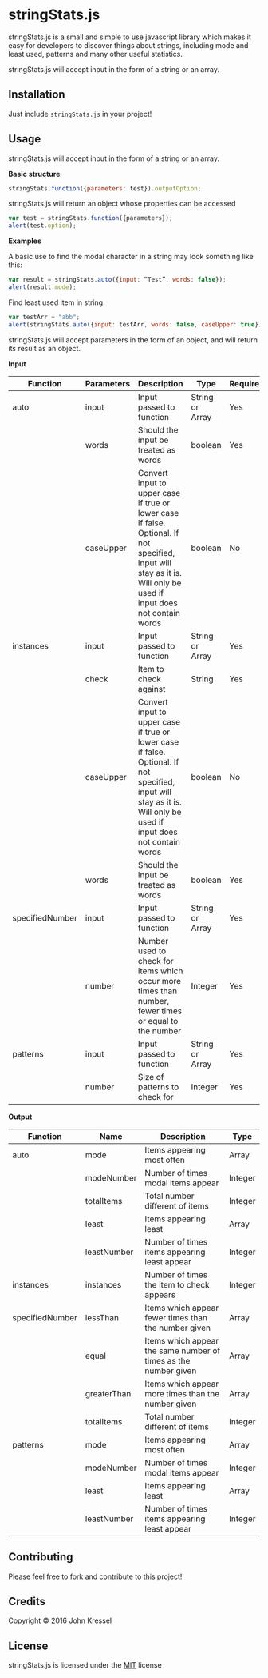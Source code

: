 # stringStats.js

stringStats.js is a small and simple to use javascript library which makes it easy for developers to discover things about strings, including mode and least used, patterns and many other useful statistics. 

stringStats.js will accept input in the form of a string or an array.

## Installation

Just include `stringStats.js` in your project!

## Usage

stringStats.js will accept input in the form of a string or an array. 

**Basic structure**

```javascript
stringStats.function({parameters: test}).outputOption;
```
stringStats.js will return an object whose properties can be accessed

```javascript
var test = stringStats.function({parameters});
alert(test.option);
```

**Examples**

A basic use to find the modal character in a string may look something like this:

```javascript
var result = stringStats.auto({input: “Test”, words: false});
alert(result.mode);
```
Find least used item in string:

```javascript
var testArr = "abb";
alert(stringStats.auto({input: testArr, words: false, caseUpper: true}).least;
```
stringStats.js will accept parameters in the form of an object, and will return its result as an object.

**Input**

Function | Parameters | Description | Type | Required
-------- | ---------- | ----------- | ---- | --------
auto     | input      | Input passed to function | String or Array | Yes
         |  words     | Should the input be treated as words | boolean | Yes
         | caseUpper  | Convert input to upper case if true or lower case if false. Optional. If not specified, input will stay as it is. Will only be used if input does not contain words | boolean | No
instances| input | Input passed to function | String or Array | Yes
         | check | Item to check against | String | Yes
         | caseUpper | Convert input to upper case if true or lower case if false. Optional. If not specified, input will stay as it is. Will only be used if input does not contain words | boolean | No
         | words | Should the input be treated as words | boolean | Yes
specifiedNumber| input | Input passed to function | String or Array | Yes
               | number | Number used to check for items which occur more times than number, fewer times or equal to the number | Integer | Yes
patterns| input | Input passed to function | String or Array | Yes
        | number | Size of patterns to check for | Integer | Yes
        

**Output**

Function | Name | Description | Type 
-------- | ---- | ----------- | ----
auto     | mode | Items appearing most often | Array
         | modeNumber | Number of times modal items appear | Integer
         | totalItems | Total number different of items | Integer
         | least | Items appearing least | Array
         | leastNumber | Number of times items appearing least appear | Integer
instances| instances | Number of times the item to check appears | Integer
specifiedNumber| lessThan | Items which appear fewer times than the number given | Array
               | equal | Items which appear the same number of times as the number given | Array
               | greaterThan | Items which appear more times than the number given | Array
               | totalItems | Total number different of items | Integer
patterns| mode | Items appearing most often | Array
        | modeNumber | Number of times modal items appear | Integer
        | least | Items appearing least | Array
        | leastNumber | Number of times items appearing least appear | Integer


## Contributing

Please feel free to fork and contribute to this project!

## Credits

Copyright © 2016 John Kressel

## License
stringStats.js is licensed under the [MIT](https://opensource.org/licenses/MIT) license
